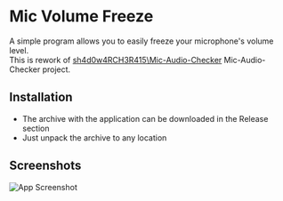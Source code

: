 
# Mic Volume Freeze

A simple program allows you to easily freeze your microphone's volume level.\
This is rework of [sh4d0w4RCH3R415\Mic-Audio-Checker](https://github.com/sh4d0w4RCH3R415/Mic-Audio-Checker) Mic-Audio-Checker project. 


## Installation

- The archive with the application can be downloaded in the Release section
- Just unpack the archive to any location


    
## Screenshots

![App Screenshot](https://snipboard.io/nfsJgP.jpg)

